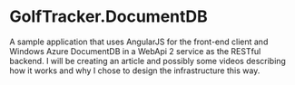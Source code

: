 # GolfTracker.DocumentDB
A sample application that uses AngularJS for the front-end client and Windows Azure DocumentDB in a WebApi 2 service as the RESTful backend.
I will be creating an article and possibly some videos describing how it works and why I chose to design the infrastructure this way.
